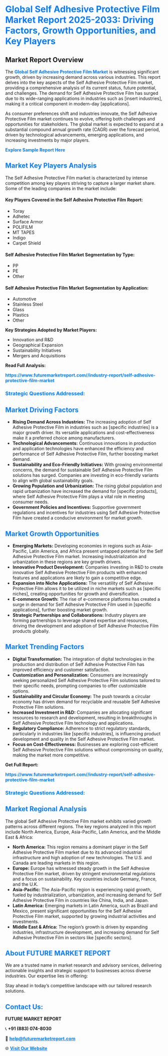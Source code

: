 <h1 style="color: #007BFF;">Global Self Adhesive Protective Film Market Report 2025-2033: Driving Factors, Growth Opportunities, and Key Players</h1>

<section id="overview">
<h2>Market Report Overview</h2>
<p>The <a href="https://www.futuremarketreport.com//industry-report/self-adhesive-protective-film-market" style="color: #007BFF; text-decoration: none;"><strong>Global Self Adhesive Protective Film Market</strong></a> is witnessing significant growth, driven by increasing demand across various industries. This report delves into the key aspects of the Self Adhesive Protective Film market, providing a comprehensive analysis of its current status, future potential, and challenges. The demand for Self Adhesive Protective Film has surged due to its wide-ranging applications in industries such as [insert industries], making it a critical component in modern-day [applications].</p>
<p>As consumer preferences shift and industries innovate, the Self Adhesive Protective Film market continues to evolve, offering both challenges and opportunities for stakeholders. The global market is expected to expand at a substantial compound annual growth rate (CAGR) over the forecast period, driven by technological advancements, emerging applications, and increasing investments by major players.</p>
</section>

<section id="overview">
<p><a href="https://www.futuremarketreport.com//request-sample/reportId=47080" style="color: #007BFF; text-decoration: none;"><strong>Explore Sample Report Here</strong></a></p>
</section>

<section id="key-players">
<h2 style="color: #007BFF;">Market Key Players Analysis</h2>
<p>The Self Adhesive Protective Film market is characterized by intense competition among key players striving to capture a larger market share. Some of the leading companies in the market include:</p>
<h4>Key Players Covered in the Self Adhesive Protective Film Report:</h4>
<ul><li>Toray</li><li>Adhetec</li><li>Surface Armor</li><li>POLIFILM</li><li>MT TAPES</li><li>Indigo</li><li>Carpet Shield</li></ul>
<h4>Self Adhesive Protective Film Market Segmentation by Type:</h4>
<ul><li>PP</li><li>PE</li><li>Other</li></ul>

<h4>Self Adhesive Protective Film Market Segmentation by Application:</h4>
<ul><li>Automotive</li><li>Stainless Steel</li><li>Glass</li><li>Plastics</li><li>Other</li></ul>
<p><strong>Key Strategies Adopted by Market Players:</strong></p>
<ul>
<li>Innovation and R&D</li>
<li>Geographical Expansion</li>
<li>Sustainability Initiatives</li>
<li>Mergers and Acquisitions</li>
</ul>
</section>

<section>
<p><strong>Read Full Analysis: </strong></p><a href="https://www.futuremarketreport.com//industry-report/self-adhesive-protective-film-market" style="color: #007BFF; text-decoration: none;"><strong>https://www.futuremarketreport.com//industry-report/self-adhesive-protective-film-market</strong></a>
<h3 style="color: #007BFF;">Strategic Questions Addressed:</h3>
</section>

<section id="driving-factors">
<h2 style="color: #007BFF;">Market Driving Factors</h2>
<ul>
<li><strong>Rising Demand Across Industries:</strong> The increasing adoption of Self Adhesive Protective Film in industries such as [specific industries] is a major growth driver. Its versatile applications and cost-effectiveness make it a preferred choice among manufacturers.</li>
<li><strong>Technological Advancements:</strong> Continuous innovations in production and application technologies have enhanced the efficiency and performance of Self Adhesive Protective Film, further boosting market demand.</li>
<li><strong>Sustainability and Eco-Friendly Initiatives:</strong> With growing environmental concerns, the demand for sustainable Self Adhesive Protective Film solutions has surged. Companies are investing in eco-friendly variants to align with global sustainability goals.</li>
<li><strong>Growing Population and Urbanization:</strong> The rising global population and rapid urbanization have increased the demand for [specific products], where Self Adhesive Protective Film plays a vital role in meeting consumer needs.</li>
<li><strong>Government Policies and Incentives:</strong> Supportive government regulations and incentives for industries using Self Adhesive Protective Film have created a conducive environment for market growth.</li>
</ul>
</section>

<section id="growth-opportunities">
<h2 style="color: #007BFF;">Market Growth Opportunities</h2>
<ul>
<li><strong>Emerging Markets:</strong> Developing economies in regions such as Asia-Pacific, Latin America, and Africa present untapped potential for the Self Adhesive Protective Film market. Increasing industrialization and urbanization in these regions are key growth drivers.</li>
<li><strong>Innovative Product Development:</strong> Companies investing in R&D to create innovative Self Adhesive Protective Film products with enhanced features and applications are likely to gain a competitive edge.</li>
<li><strong>Expansion into Niche Applications:</strong> The versatility of Self Adhesive Protective Film allows it to be utilized in niche markets such as [specific niches], creating opportunities for growth and diversification.</li>
<li><strong>E-commerce Growth:</strong> The rise of e-commerce platforms has created a surge in demand for Self Adhesive Protective Film used in [specific applications], further boosting market growth.</li>
<li><strong>Strategic Partnerships and Collaborations:</strong> Industry players are forming partnerships to leverage shared expertise and resources, driving the development and adoption of Self Adhesive Protective Film products globally.</li>
</ul>
</section>

<section id="trending-factors">
<h2 style="color: #007BFF;">Market Trending Factors</h2>
<ul>
<li><strong>Digital Transformation:</strong> The integration of digital technologies in the production and distribution of Self Adhesive Protective Film has improved efficiency and customer satisfaction.</li>
<li><strong>Customization and Personalization:</strong> Consumers are increasingly seeking personalized Self Adhesive Protective Film solutions tailored to their specific needs, prompting companies to offer customizable options.</li>
<li><strong>Sustainability and Circular Economy:</strong> The push towards a circular economy has driven demand for recyclable and reusable Self Adhesive Protective Film solutions.</li>
<li><strong>Increased Investment in R&D:</strong> Companies are allocating significant resources to research and development, resulting in breakthroughs in Self Adhesive Protective Film technology and applications.</li>
<li><strong>Regulatory Compliance:</strong> Adherence to strict regulatory standards, particularly in industries like [specific industries], is influencing product development and quality in the Self Adhesive Protective Film market.</li>
<li><strong>Focus on Cost-Effectiveness:</strong> Businesses are exploring cost-efficient Self Adhesive Protective Film solutions without compromising on quality, making the market more competitive.</li>
</ul>
</section>

<section>
<p><strong>Get Full Report: </strong></p><a href="https://www.futuremarketreport.com//industry-report/self-adhesive-protective-film-market" style="color: #007BFF; text-decoration: none;"><strong>https://www.futuremarketreport.com//industry-report/self-adhesive-protective-film-market</strong></a>
<h3 style="color: #007BFF;">Strategic Questions Addressed:</h3>
</section>


<section id="regional-analysis">
<h2 style="color: #007BFF;">Market Regional Analysis</h2>
<p>The global Self Adhesive Protective Film market exhibits varied growth patterns across different regions. The key regions analyzed in this report include North America, Europe, Asia-Pacific, Latin America, and the Middle East & Africa:</p>
<ul>
<li><strong>North America:</strong> This region remains a dominant player in the Self Adhesive Protective Film market due to its advanced industrial infrastructure and high adoption of new technologies. The U.S. and Canada are leading markets in this region.</li>
<li><strong>Europe:</strong> Europe has witnessed steady growth in the Self Adhesive Protective Film market, driven by stringent environmental regulations and a focus on sustainability. Key countries include Germany, France, and the U.K.</li>
<li><strong>Asia-Pacific:</strong> The Asia-Pacific region is experiencing rapid growth, fueled by industrialization, urbanization, and increasing demand for Self Adhesive Protective Film in countries like China, India, and Japan.</li>
<li><strong>Latin America:</strong> Emerging markets in Latin America, such as Brazil and Mexico, present significant opportunities for the Self Adhesive Protective Film market, supported by growing industrial activities and investments.</li>
<li><strong>Middle East & Africa:</strong> The region’s growth is driven by expanding industries, infrastructure development, and increasing demand for Self Adhesive Protective Film in sectors like [specific sectors].</li>
</ul>
</section>

<footer>
<h2 style="color: #007BFF;">About FUTURE MARKET REPORT</h2>
<p>We are a trusted name in market research and advisory services, delivering actionable insights and strategic support to businesses across diverse industries. Our expertise lies in offering:</p>

<p>Stay ahead in today’s competitive landscape with our tailored research solutions.</p>

<h2 style="color: #007BFF;">Contact Us:</h2>
<p><strong>FUTURE MARKET REPORT</strong></p>
<p>📞 <strong>+91 (883) 074-8030</strong></p>
<p>📧 <strong><a href="mailto:help@futuremarketreport.com" style="color: #007BFF;">help@futuremarketreport.com</a></strong></p>
<p>🌐 <strong><a href="https://www.futuremarketreport.com/" style="color: #007BFF;">Visit Our Website</a></strong></p>
</footer>